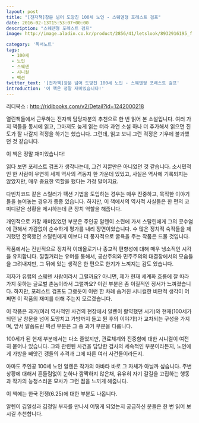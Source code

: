 ```yaml
---
layout: post
title: "[전자책]창문 넘어 도망친 100세 노인 - 스웨덴형 포레스트 검프"
date: 2016-02-13T15:53:07+00:00
description: "스웨덴형 포레스트 검프"
image: http://image.aladin.co.kr/product/2856/41/letslook/8932916195_f.jpg

category: '독서노트'  
tags: 
  - 100세
  - 노인
  - 스웨덴
  - 시니컬
  - 팩션
twitter_text: '[전자책]창문 넘어 도망친 100세 노인 - 스웨덴형 포레스트 검프'
introduction: '이 책은 정말 재미있습니다!'
---
```


리디북스 : <http://ridibooks.com/v2/Detail?id=1242000218>

열린책들에서 근무하는 전자책 담당자분의 추천으로 한 번 읽어 본 소설입니다. 여러 가지 책들을 동시에 읽고, 그마저도 늦게 읽는 터라 과연 소설 하나 더 추가해서 읽으면 진도가 잘 나갈지 걱정을 하기는 했습니다. 그런데, 읽고 보니 그런 걱정은 기우에 불과했던 것 같습니다.

이 책은 정말 재미있습니다!

읽다 보면 포레스트 검프가 생각나는데, 그건 저뿐만은 아니었던 것 같습니다. 소시민적인 한 사람이 우연히 세계 역사의 격동지 한 가운데 있었고, 사실은 역사에 기록되지는 않았지만, 매우 중요한 역할을 했다는 가정 말이지요.

다빈치코드 같은 스릴러가 팩션 기법을 도입하는 경우는 매우 진중하고, 묵직한 이야기들을 늘어놓는 경우가 종종 있습니다. 하지만, 이 책에서의 역사적 사실들은 한 편의 코미디같은 상황을 제시하는데 큰 장치 역할을 해줍니다.

개인적으로 가장 재미있었던 부분은 주인공 알렌이 소련에 가서 스탈린에게 그의 콧수염에 관해서 가감없이 순수하게 평가를 내리 장면이었습니다. 수 많은 정치적 숙적들을 제거했던 잔혹했던 스탈린에게 이보다 더 풍자적으로 굴욕을 주는 작품은 드물 것입니다.

작품에서는 전반적으로 정치적 이데올로기나 종교적 편향성에 대해 매우 냉소적인 시각을 유지합니다. 낄낄거리는 유머를 통해서, 공산주의와 민주주의의 대결장에서의 모습들을 그려내지만, 그 뒤에 있는 생각은 한 편으로 한기가 느껴지는 감도 있습니다.

저자가 유럽의 스웨덴 사람이라서 그럴까요? 아니면, 제가 현재 세계화 흐름에 잘 따라가지 못하는 글로벌 촌놈이라서 그럴까요? 이런 부분은 좀 이질적인 정서가 느껴졌습니다. 하지만, 포레스트 검프도 그랬듯이 이런 한 차례 숨겨진 시니컬한 비판적 생각이 어쩌면 이 작품의 재미를 더해 주는지 모르겠습니다.

이 작품은 과거(여러 역사적인 사건의 현장에서 알렌이 활약했던 시기)와 현재(100세가 되던 날 창문을 넘어 도망치고 가방까지 들고 튄 후의 이야기!)가 교차되는 구성을 가지며, 앞서 말씀드린 팩션 부분은 그 중 과거 부분을 다룹니다.

100세가 된 현재 부분에서는 다소 줄었지만, 관료체계와 진중함에 대한 시니컬이 여전히 묻어나 있습니다. 그와 관련된 사건을 담당한 검사의 세속적인 부분이라든지, 노인에게 가방을 빼앗긴 갱들의 추격과 그에 따른 여러 사건들이라든지.

아마도 주인공 100세 노인 알렌은 작가의 아바타 바로 그 자체가 아닐까 싶습니다. 주변 상황에 대해서 흔들림없이 눈하나 깜짝하지 않은채, 유유히 자기 갈길을 고집하는 행동과 작가의 능청스러운 묘사가 그런 점을 느끼게 해줍니다.

이 책에는 한국 전쟁(6.25)에 대한 부분도 나옵니다.
  
알렌이 김일성과 김정일 부자를 만나서 어떻게 되었는지 궁금하신 분들은 한 번 읽어 보시길 추천합니다.